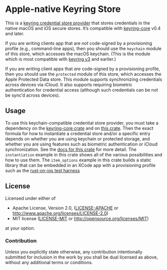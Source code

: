 # Apple-native Keyring Store

This is a [keyring credential store provider](https://github.com/open-source-cooperative/keyring-rs/wiki/Keyring) that stores credentials in the native macOS and iOS secure stores. It’s compatible with [keyring-core](https://crates.io/crates/keyring-core) v0.4 and later.

If you are writing clients app that are _not_ code-signed by a provisioning profile (e.g., command-line apps), then you should use the `keychain` module of this store, which accesses the macOS keychain. (This is the module which is most compatible with [keyring v3](https://crates.io/crates/keyring/3.6.3) and earlier.)

If you are writing client apps that _are_ code-signed by a provisioning profile, then you should use the `protected` module of this store, which accesses the Apple Protected Data store. This module supports synchronizing credentials across devices via iCloud. It also supports requiring biometric authentication for credential access (although such credentials can be not be sync’d across devices).

## Usage

To use this keychain-compatible credential store provider, you must take a dependency on the [keyring-core crate](https://crates.io/crates/keyring-core) and on [this crate](https://crates.io/crates/apple-native-keyring-store). Then the exact formula for how to instantiate a credential store and/or a specific entry depends on whether you are using keychain or protected storage, and whether you are using features such as biometric authentication or iCloud synchronization. See the [docs for this crate](https://docs.rs/docs/apple-native-credential-store) for more detail. The `instantiation` example in this crate shows all of the various possibilities and how to use them. The `item_options` example in this crate builds a static library that can be embedded in an XCode app with a provisioning profile such as the [rust-on-ios test harness](https://github.com/brotskydotcom/rust-on-ios)

## License

Licensed under either of

* Apache License, Version 2.0, ([LICENSE-APACHE](LICENSE-APACHE) or http://www.apache.org/licenses/LICENSE-2.0)
* MIT license ([LICENSE-MIT](LICENSE-MIT) or http://opensource.org/licenses/MIT)

at your option.

### Contribution

Unless you explicitly state otherwise, any contribution intentionally submitted
for inclusion in the work by you shall be dual licensed as above, without any
additional terms or conditions.
